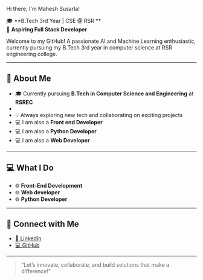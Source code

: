  Hi there, I'm Mahesh Susarla!

🎓 **B.Tech 3rd Year | CSE @ RSR **  
🚀 **Aspiring Full Stack Developer**

Welcome to my GitHub! A passionate AI and Machine Learning enthusiastic, currently pursuing my B.Tech 3rd year in computer science  at RSR engineering college. 

---

## 🚀 About Me

- 🎓 Currently pursuing **B.Tech in Computer Science and Engineering** at **RSREC**
- 
- 💡 Always exploring new tech and collaborating on exciting projects
- 💻 I am also a **Front end Developer**
- 💻 I am also a **Python Developer**
- 💻 I am also a **Web Developer**


---

## 💻 What I Do

- 🌐 **Front-End Development**
- 🌐 **Web developer**
- 🌐 **Python Developer**

---

## 🔗 Connect with Me

- [🔗 LinkedIn](https://www.linkedin.com/in/maheshsusarla) 
- [💻 GitHub](https://github.com/Maheshsusarla)

---

> “Let’s innovate, collaborate, and build solutions that make a difference!”
